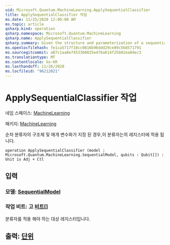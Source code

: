 ```yaml
---
uid: Microsoft.Quantum.MachineLearning.ApplySequentialClassifier
title: ApplySequentialClassifier 작업
ms.date: 11/25/2020 12:00:00 AM
ms.topic: article
qsharp.kind: operation
qsharp.namespace: Microsoft.Quantum.MachineLearning
qsharp.name: ApplySequentialClassifier
qsharp.summary: Given the structure and parameterization of a sequential classifier, applies the classifier to a register of qubits.
ms.openlocfilehash: fe1ca5717f18cc0816b96ddd29ce89c568571791
ms.sourcegitcommit: a87c1aa8e7453360025e47ba614f25b02ea84ec3
ms.translationtype: MT
ms.contentlocale: ko-KR
ms.lasthandoff: 11/26/2020
ms.locfileid: "96212021"
---
```

# <a name="applysequentialclassifier-operation"></a>ApplySequentialClassifier 작업

네임 스페이스: [MachineLearning](xref:Microsoft.Quantum.MachineLearning)

패키지: [MachineLearning](https://nuget.org/packages/Microsoft.Quantum.MachineLearning)


순차 분류자의 구조체 및 매개 변수화가 지정 된 경우,이 분류자는의 레지스터에 적용 됩니다.

```qsharp
operation ApplySequentialClassifier (model : Microsoft.Quantum.MachineLearning.SequentialModel, qubits : Qubit[]) : Unit is Adj + Ctl
```


## <a name="input"></a>입력

### <a name="model--sequentialmodel"></a>모델: [SequentialModel](xref:Microsoft.Quantum.MachineLearning.SequentialModel)




### <a name="qubits--qubit"></a>작업 비트: 고 [비트](xref:microsoft.quantum.lang-ref.qubit)[]

분류자를 적용 해야 하는 대상 레지스터입니다.



## <a name="output--unit"></a>출력: [단위](xref:microsoft.quantum.lang-ref.unit)

